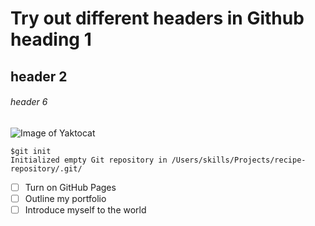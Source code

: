 # Try out different headers in Github heading 1
## header 2
###### header 6
![Image of Yaktocat](https://octodex.github.com/images/yaktocat.png)

```
$git init
Initialized empty Git repository in /Users/skills/Projects/recipe-repository/.git/
```
- [ ] Turn on GitHub Pages
- [ ] Outline my portfolio
- [ ] Introduce myself to the world
